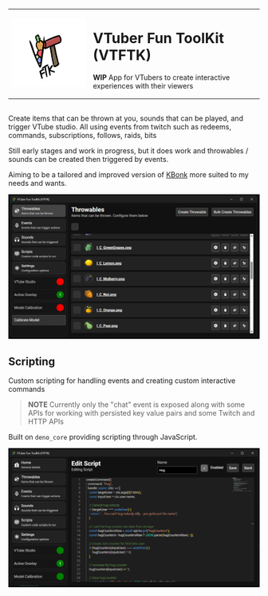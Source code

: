 <table>
<tr>
<td><img src="./docs/logo_partial_white_bg.png" width="256px"> 
</td>
<td>
<h1>VTuber Fun ToolKit (VTFTK)</h1>
<p><b>WIP</b> App for VTubers to create interactive experiences with their viewers
</p>
</td>
</tr>
</table>

## 

Create items that can be thrown at you, sounds that can be played, and trigger VTube studio. All using events from twitch such as redeems, commands, subscriptions, follows, raids, bits

Still early stages and work in progress, but it does work and throwables / sounds can be created then triggered by events.

Aiming to be a tailored and improved version of [KBonk](https://github.com/typeou/karasubonk) more suited to my needs and wants.

![Throwables](./docs/throwables.png)

## Scripting 

Custom scripting for handling events and creating custom interactive commands

> **NOTE**
> Currently only the "chat" event is exposed along with some APIs for working with persisted key value pairs and some Twitch and HTTP APIs


Built on `deno_core` providing scripting through JavaScript.


![Scripting](./docs/scripts.png)
